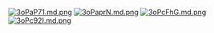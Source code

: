 <a href="https://freeimage.host/i/3oPaP71"><img src="https://iili.io/3oPaP71.md.png" alt="3oPaP71.md.png" border="0"></a>
<a href="https://freeimage.host/i/3oPaprN"><img src="https://iili.io/3oPaprN.md.png" alt="3oPaprN.md.png" border="0"></a>
<a href="https://freeimage.host/i/3oPcFhG"><img src="https://iili.io/3oPcFhG.md.png" alt="3oPcFhG.md.png" border="0"></a>
<a href="https://freeimage.host/i/3oPc92I"><img src="https://iili.io/3oPc92I.md.png" alt="3oPc92I.md.png" border="0"></a>